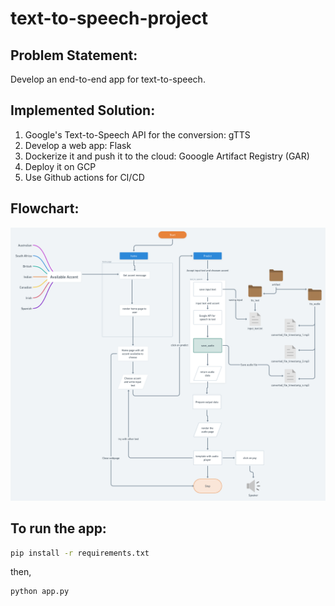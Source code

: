 # text-to-speech-project
## Problem Statement: 
Develop an end-to-end app for text-to-speech.

## Implemented Solution:
1. Google's Text-to-Speech API for the conversion: gTTS
2. Develop a web app: Flask
3. Dockerize it and push it to the cloud: Gooogle Artifact Registry (GAR)
4. Deploy it on GCP
5. Use Github actions for CI/CD

## Flowchart:
![Image](flowchart/tts.png)

## To run the app:
```bash
pip install -r requirements.txt
```
then,
```bash
python app.py
```